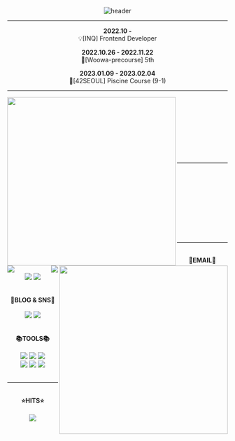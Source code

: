 <div align="center">

  ![header](https://capsule-render.vercel.app/api?type=waving&color=gradient&text=HI👋🏻%20%20I'M%20%20SWARVY!&height=300&fontSize=40&animation=twinkling)
  
  ---

  **2022.10 -**  
  💡[INQ] Frontend Developer
  
  **2022.10.26 - 2022.11.22**  
  🌱[Woowa-precourse] 5th
  
  **2023.01.09 - 2023.02.04**  
  🌱[42SEOUL] Piscine Course (9-1)
  
  ---
  
  <div>
    <a href="https://github.com/anuraghazra/github-readme-stats" title="Go to Source">
      <img align="left" width=385 src="https://github-readme-stats.vercel.app/api?username=swarvy&show_icons=true&theme=dark&hide_border=true&bg_color=151515&icon_color=ffffff&text_color=ffffff&title_color=00e6fe" />
    </a>
    <a href="https://git.io/streak-stats" title="Go to Source">
      <img align="right" width=385 src="http://github-readme-streak-stats.herokuapp.com?user=swarvy&hide_border=true&theme=black-ice" alt="" />
    </a>
  </div><br/><br/><br/><br/><br/><br/><br/><br/>
  
  ---
  
  <br/>
  <div>
    <img align="left" src="http://mazassumnida.wtf/api/v2/generate_badge?boj=alwaysawake0083"></img>
    <img align="right" src="http://mazandi.herokuapp.com/api?handle=alwaysawake0083&theme=warm"></img>
  </div><br/><br/><br/><br/><br/><br/><br/><br/>
  
  ---
  
  <div align="center">
      <br/>
      <div><b>📧EMAIL📧</b></div>
      <br/>
      <div>
        <a href="mailto:swarvy0826@kyonggi.ac.kr"><img src="https://img.shields.io/badge/Gmail-EA4335?style=flat-square&logo=gmail&logoColor=white&link=mailto:swarvy0826@kyonggi.ac.kr"/></a>
        <a href="mailto:swarvy0826@naver.com"><img src="https://img.shields.io/badge/Naver-03C75A?style=flat-square&logo=naver&logoColor=white&link=mailto:swarvy0826@naver.com"/></a>
      </div><br/><br/>
      <div><b>🪩BLOG & SNS🪩</b></div>
      <br/>
      <div>
        <a href="https://swarvy.tistory.com/"><img src="https://img.shields.io/badge/Tistory-000000?style=flat-square&logo=tistory&logoColor=white"/></a>
        <a href="https://www.instagram.com/caffhheine/"><img src="https://img.shields.io/badge/Instagram-E4405F?style=flat-square&logo=instagram&logoColor=white"/></a>
      </div><br/><br/>
      <div><b>📚TOOLS📚</b></div>
      <br/>
      <div>
        <img src="https://img.shields.io/badge/JavaScript-F7DF1E?style=flat-square&logo=javascript&logoColor=black"/>
        <img src="https://img.shields.io/badge/TypeScript-3178C6?style=flat-square&logo=typescript&logoColor=black"/>
        <img src="https://img.shields.io/badge/React-61DAFB?style=flat-square&logo=react&logoColor=black"/>
        <br/>
        <img src="https://img.shields.io/badge/HTML5-E34F26?style=flat-square&logo=html5&logoColor=black"/>
        <img src="https://img.shields.io/badge/CSS3-31572B6?style=flat-square&logo=css3&logoColor=black"/>
        <img src="https://img.shields.io/badge/C99-A8B9CC?style=flat-square&logo=c&logoColor=black"/>
      </div>
      <br/>
  </div>
  
  ---
  
  <br/>
  <div align="center">
      <div><b>⭐️HITS⭐️</b></div>
      <br/>
      <a href="https://hits.seeyoufarm.com"><img src="https://hits.seeyoufarm.com/api/count/incr/badge.svg?url=https%3A%2F%2Fgithub.com%2FSWARVY&count_bg=%23B9DBFF&title_bg=%238FBEFF&icon=apachespark.svg&icon_color=%23E7E7E7&title=Thanks+to+visit+%3A%29&edge_flat=false"/></a>
  </div>
</div>

